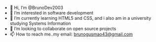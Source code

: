 - 👋 Hi, I’m @BrunoDev2003
- 👀 I’m interested in software development
- 🌱 I’m currently learning HTML5 and CSS, and i also am in a university studying Systems Information
- 💞️ I’m looking to collaborate on open source projects
- 📫 How to reach me..my email: brunogusmao43@gmail.com

<!---
BrunoDev2003/BrunoDev2003 is a ✨ special ✨ repository because its `README.md` (this file) appears on your GitHub profile.
You can click the Preview link to take a look at your changes.
--->

